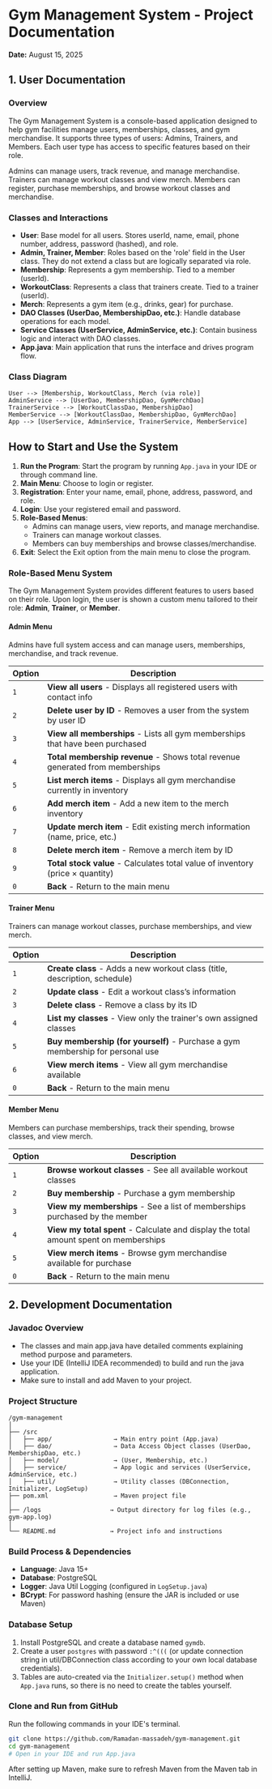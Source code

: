 # Gym Management System - Project Documentation

**Date:** August 15, 2025


## 1. User Documentation
### Overview
The Gym Management System is a console-based application designed to help gym facilities manage users, memberships, classes, and gym merchandise. It supports three types of users: Admins, Trainers, and Members. Each user type has access to specific features based on their role.

Admins can manage users, track revenue, and manage merchandise. Trainers can manage workout classes and view merch. Members can register, purchase memberships, and browse workout classes and merchandise.


### Classes and Interactions
- **User**: Base model for all users. Stores userId, name, email, phone number, address, password (hashed), and role.
- **Admin, Trainer, Member**: Roles based on the 'role' field in the User class. They do not extend a class but are logically separated via role.
- **Membership**: Represents a gym membership. Tied to a member (userId).
- **WorkoutClass**: Represents a class that trainers create. Tied to a trainer (userId).
- **Merch**: Represents a gym item (e.g., drinks, gear) for purchase.
- **DAO Classes (UserDao, MembershipDao, etc.)**: Handle database operations for each model.
- **Service Classes (UserService, AdminService, etc.)**: Contain business logic and interact with DAO classes.
- **App.java**: Main application that runs the interface and drives program flow.


### Class Diagram
```
User --> [Membership, WorkoutClass, Merch (via role)]
AdminService --> [UserDao, MembershipDao, GymMerchDao]
TrainerService --> [WorkoutClassDao, MembershipDao]
MemberService --> [WorkoutClassDao, MembershipDao, GymMerchDao]
App --> [UserService, AdminService, TrainerService, MemberService]
```


## How to Start and Use the System
1. **Run the Program**: Start the program by running `App.java` in your IDE or through command line.
2. **Main Menu**: Choose to login or register.
3. **Registration**: Enter your name, email, phone, address, password, and role.
4. **Login**: Use your registered email and password.
5. **Role-Based Menus**:
    - Admins can manage users, view reports, and manage merchandise.
    - Trainers can manage workout classes.
    - Members can buy memberships and browse classes/merchandise.
6. **Exit**: Select the Exit option from the main menu to close the program.

### Role-Based Menu System

The Gym Management System provides different features to users based on their role. Upon login, the user is shown a custom menu tailored to their role: **Admin**, **Trainer**, or **Member**.

#### Admin Menu

Admins have full system access and can manage users, memberships, merchandise, and track revenue.

| Option | Description |
|--------|-------------|
| `1` | **View all users** - Displays all registered users with contact info |
| `2` | **Delete user by ID** - Removes a user from the system by user ID |
| `3` | **View all memberships** - Lists all gym memberships that have been purchased |
| `4` | **Total membership revenue** - Shows total revenue generated from memberships |
| `5` | **List merch items** - Displays all gym merchandise currently in inventory |
| `6` | **Add merch item** - Add a new item to the merch inventory |
| `7` | **Update merch item** - Edit existing merch information (name, price, etc.) |
| `8` | **Delete merch item** - Remove a merch item by ID |
| `9` | **Total stock value** - Calculates total value of inventory (price × quantity) |
| `0` | **Back** - Return to the main menu |

#### Trainer Menu

Trainers can manage workout classes, purchase memberships, and view merch.

| Option | Description |
|--------|-------------|
| `1` | **Create class** - Adds a new workout class (title, description, schedule) |
| `2` | **Update class** - Edit a workout class’s information |
| `3` | **Delete class** - Remove a class by its ID |
| `4` | **List my classes** - View only the trainer's own assigned classes |
| `5` | **Buy membership (for yourself)** - Purchase a gym membership for personal use |
| `6` | **View merch items** - View all gym merchandise available |
| `0` | **Back** - Return to the main menu |

#### Member Menu

Members can purchase memberships, track their spending, browse classes, and view merch.

| Option | Description |
|--------|-------------|
| `1` | **Browse workout classes** - See all available workout classes |
| `2` | **Buy membership** - Purchase a gym membership |
| `3` | **View my memberships** - See a list of memberships purchased by the member |
| `4` | **View my total spent** - Calculate and display the total amount spent on memberships |
| `5` | **View merch items** - Browse gym merchandise available for purchase |
| `0` | **Back** - Return to the main menu |


## 2. Development Documentation
### Javadoc Overview
- The classes and main app.java have detailed comments explaining method purpose and parameters.
- Use your IDE (IntelliJ IDEA recommended) to build and run the java application.
- Make sure to install and add Maven to your project.


### Project Structure
```
/gym-management
│
├── /src
│   ├── app/                 → Main entry point (App.java)
│   ├── dao/                 → Data Access Object classes (UserDao, MembershipDao, etc.)
│   ├── model/               → (User, Membership, etc.)
│   ├── service/             → App logic and services (UserService, AdminService, etc.)
│   ├── util/                → Utility classes (DBConnection, Initializer, LogSetup)
├── pom.xml                  → Maven project file
│
├── /logs                   → Output directory for log files (e.g., gym-app.log)
│
└── README.md               → Project info and instructions

```


### Build Process & Dependencies
- **Language**: Java 15+
- **Database**: PostgreSQL
- **Logger**: Java Util Logging (configured in `LogSetup.java`)
- **BCrypt**: For password hashing (ensure the JAR is included or use Maven)


### Database Setup
1. Install PostgreSQL and create a database named `gymdb`.
2. Create a user `postgres` with password `:^(((` (or update connection string in util/DBConnection class according to your own local database credentials).
3. Tables are auto-created via the `Initializer.setup()` method when `App.java` runs, so there is no need to create the tables yourself. 


### Clone and Run from GitHub
Run the following commands in your IDE's terminal.
```bash
git clone https://github.com/Ramadan-massadeh/gym-management.git
cd gym-management
# Open in your IDE and run App.java
```
After setting up Maven, make sure to refresh Maven from the Maven tab in IntelliJ.
